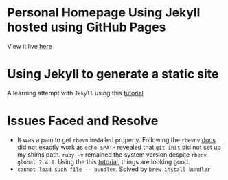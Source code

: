 # Personal Homepage Using Jekyll hosted using GitHub Pages
View it live [here](https://mathana96.github.io/)

# Using Jekyll to generate a static site

A learning attempt with `Jekyll` using this [tutorial](https://opensource.com/article/17/4/getting-started-jekyll?sc_cid=70160000001273HAAQ)

# Issues Faced and Resolve
* It was a pain to get `rbevn` installed properly. Following the `rbevnv` [docs](https://github.com/rbenv/rbenv) did not exactly work as `echo $PATH` revealed that `git init` did not set up my shims path. `ruby -v` remained the system version despite `rbenv global 2.4.1`.  Using the this [tutorial](https://gorails.com/setup/osx/10.11-el-capitan), things are looking good.
* `cannot load such file -- bundler`. Solved by `brew install bundler` 
